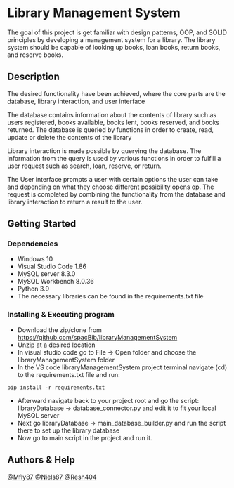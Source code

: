 # Library Management System

The goal of this project is get familiar with design patterns, OOP, and SOLID principles 
by developing a management system for a library. 
The library system should be capable of looking up books, loan books, return books, and reserve books.

## Description

The desired functionality have been achieved, where the core parts are the database, library interaction, and user interface

The database contains information about the contents of library such as 
users registered, books available, books lent, books reserved, and books returned.
The database is queried by functions in order to create, read, update or delete the contents of the library

Library interaction is made possible by querying the database. The information from the query is used by various functions in order 
to fulfill a user request such as search, loan, reserve, or return.

The User interface prompts a user with certain options the user can take and depending on what they choose different possibility opens op.
The request is completed by combining the functionality from the database and library interaction to return a result to the user.

## Getting Started

### Dependencies

* Windows 10
* Visual Studio Code 1.86
* MySQL server 8.3.0
* MySQL Workbench 8.0.36
* Python 3.9
* The necessary libraries can be found in the requirements.txt file

### Installing & Executing program

* Download the zip/clone from https://github.com/spacBib/libraryManagementSystem
* Unzip at a desired location
* In visual studio code go to File -> Open folder and choose the libraryManagementSystem folder
* In the VS code libraryManagementSystem project terminal navigate (cd) to the requirements.txt file and run:
```
pip install -r requirements.txt
```
* Afterward navigate back to your project root and go the script:
libraryDatabase -> database_connector.py and edit it to fit your local MySQL server
* Next go libraryDatabase -> main_database_builder.py and run the script there to set up the library database
* Now go to main script in the project and run it.

## Authors & Help

[@Mfly87](https://github.com/Mfly87)
[@Niels87](https://github.com/Niels87)
[@Resh404](https://github.com/Resh404)